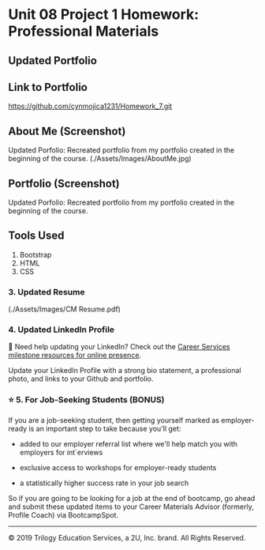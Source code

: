 # Unit 08 Project 1 Homework: Professional Materials

## Updated Portfolio

## Link to Portfolio

https://github.com/cynmojica1231/Homework_7.git

## About Me (Screenshot)

Updated Porfolio: Recreated portfolio from my portfolio created in the beginning of the course.
(./Assets/Images/AboutMe.jpg)

## Portfolio (Screenshot)

Updated Porfolio: Recreated portfolio from my portfolio created in the beginning of the course.

## Tools Used

1. Bootstrap
2. HTML
3. CSS

### 3. Updated Resume

(./Assets/Images/CM Resume.pdf)

### 4. Updated LinkedIn Profile

💁 Need help updating your LinkedIn? Check out the [Career Services milestone resources for online presence](hhttps://sites.google.com/2u.com/careerservices-webdev/coding-milestones/milestone-polish-online-presence).

Update your LinkedIn Profile with a strong bio statement, a professional photo, and links to your Github and portfolio.

### ⭐ 5. For Job-Seeking Students (BONUS)

If you are a job-seeking student, then getting yourself marked as employer-ready is an important step to take because you'll get:

- added to our employer referral list where we'll help match you with employers for int`erviews

- exclusive access to workshops for employer-ready students

- a statistically higher success rate in your job search

So if you are going to be looking for a job at the end of bootcamp, go ahead and submit these updated items to your Career Materials Advisor (formerly, Profile Coach) via BootcampSpot.

---

© 2019 Trilogy Education Services, a 2U, Inc. brand. All Rights Reserved.
